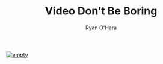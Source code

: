 ﻿---
title: Video Don’t Be Boring
description: You’ve probably heard a lot of people talk about Account Based Selling. Today, I’m going to talk about something a little different. It’s called Campaign Based Selling. Learn how it ramp up your prospecting significantly in this video
coverImage: img/Peacock_Plumage.jpg
publishDate: Jan 18, 2018

author: Ryan O'Hara
authorProfile: Ryan O'Hara has been an early employee at several startups helping them with marketing and prospecting tactics, including Dyn who was acquired by Oracle for $600+ million in 2016. He's had prospecting campaigns featured in Fortune, Mashable, and TheNextWeb. Ryan specializes in branding, business development, prospecting, and coaching people on how to make good digital first impressions. He also mentors two accelerators, The Iron Yard and The Alpha Loft, and hosts The Prospecting Podcast.
authorImage: img/Ryan-OHara-Headshot.png
---

[![empty](/img/being-boring.png)](//play.vidyard.com/4WKkyMCkp27xviGPV7uP6A.html?v=3.1.1)

